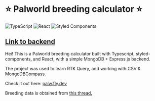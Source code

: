 # ⭐ Palworld breeding calculator ⭐

![TypeScript](https://img.shields.io/badge/typescript-%23007ACC.svg?style=for-the-badge&logo=typescript&logoColor=white)
![React](https://img.shields.io/badge/react-%2320232a.svg?style=for-the-badge&logo=react&logoColor=%2361DAFB)
![Styled Components](https://img.shields.io/badge/styled--components-DB7093?style=for-the-badge&logo=styled-components&logoColor=white)

## [Link to backend](https://github.com/miofri/palw-be) 

Hei! This is a Palworld breeding calculator built with Typescript, styled-components, and React, with a simple MongoDB + Express.js backend.

The project was used to learn RTK Query, and working with CSV & MongoDBCompass.

Check it out here: [palw.fly.dev](https://palw.fly.dev)

Breeding data is obtained from [this thread.](https://www.reddit.com/r/Palworld/comments/19d98ws/spreadsheet_all_breeding_combinations_datamined/)


